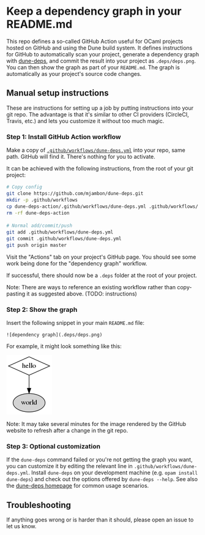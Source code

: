 Keep a dependency graph in your README.md
==

This repo defines a so-called GitHub Action useful for OCaml projects hosted
on GitHub and using the Dune build system. It defines instructions for
GitHub to automatically scan your project, generate a dependency graph
with [dune-deps](https://github.com/mjambon/dune-deps),
and commit the result into your project as `.deps/deps.png`.
You can then show the graph as part of your `README.md`. The graph is
automatically as your project's source code changes.

Manual setup instructions
--

These are instructions for setting up a job by putting instructions
into your git repo. The advantage is that it's similar to other CI
providers (CircleCI, Travis, etc.) and lets you customize it without
too much magic.

### Step 1: Install GitHub Action workflow

Make a copy of
[`.github/workflows/dune-deps.yml`](.github/workflows/dune-deps.yml)
into your repo, same path. GitHub will find it. There's nothing for
you to activate.

It can be achieved with the following instructions, from the root of
your git project:

```bash
# Copy config
git clone https://github.com/mjambon/dune-deps.git
mkdir -p .github/workflows
cp dune-deps-action/.github/workflows/dune-deps.yml .github/workflows/
rm -rf dune-deps-action

# Normal add/commit/push
git add .github/workflows/dune-deps.yml
git commit .github/workflows/dune-deps.yml
git push origin master
```

Visit the "Actions" tab on your project's GitHub page. You should see
some work being done for the "dependency graph" workflow.

If successful, there should now be a `.deps` folder at the root of your
project.

Note: There are ways to reference an existing workflow rather than
copy-pasting it as suggested above. (TODO: instructions)

### Step 2: Show the graph

Insert the following snippet in your main `README.md` file:

```
![dependency graph](.deps/deps.png)
```

For example, it might look something like this:

![dependency graph](.deps/deps.png)

Note: It may take several minutes for the image rendered by the GitHub
website to refresh after a change in the git repo.

### Step 3: Optional customization

If the `dune-deps` command failed or you're not getting the graph you
want, you can customize it by editing the relevant line in
`.github/workflows/dune-deps.yml`. Install `dune-deps` on your
development machine (e.g. `opam install dune-deps`) and check out
the options offered by `dune-deps --help`. See also the
[dune-deps homepage](https://github.com/mjambon/dune-deps) for common
usage scenarios.

Troubleshooting
--

If anything goes wrong or is harder than it should, please open an
issue to let us know.
